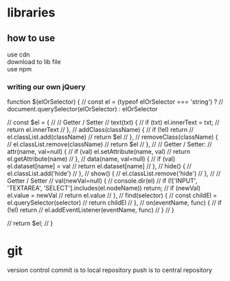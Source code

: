 # libraries

## how to use
use cdn  
download to lib file  
use npm  

### writing our own jQuery
function $(elOrSelector) {
//     const el = (typeof elOrSelector === 'string') ?
//         document.querySelector(elOrSelector) : elOrSelector

//     const $el = {
//         // Getter / Setter
//         text(txt) {
//             if (txt) el.innerText = txt;
//             return el.innerText
//         },
//         addClass(className) {
//             if (!el) return
//             el.classList.add(className)
//             return $el
//         },
//         removeClass(className) {
//             el.classList.remove(className)
//             return $el
//         },
//         // Getter / Setter:
//         attr(name, val=null) {
//             if (val) el.setAttribute(name, val)
//             return el.getAttribute(name)
//         },
//         data(name, val=null) {
//             if (val) el.dataset[name] = val
//             return el.dataset[name]
//         },
//         hide() {
//             el.classList.add('hide')
//         },
//         show() {
//             el.classList.remove('hide')
//         },
//         // Getter / Setter
//         val(newVal=null) {
//             console.dir(el)
//             if (!['INPUT', 'TEXTAREA', 'SELECT'].includes(el.nodeName)) return;
//             if (newVal) el.value = newVal
//             return el.value
//         },
//         find(selector) {
//             const childEl = el.querySelector(selector)
//             return childEl
//         },
//         on(eventName, func) {
//             if (!el) return
//             el.addEventListener(eventName, func)
//         }
//     }

//     return $el;
// }


# git 
version control
commit is to local repository
push is to central repository
